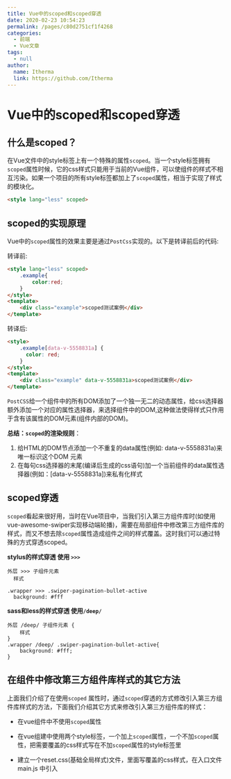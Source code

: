 ```yaml
---
title: Vue中的scoped和scoped穿透
date: 2020-02-23 10:54:23
permalink: /pages/c80d2751cf1f4268
categories: 
  - 前端
  - Vue文章
tags: 
  - null
author: 
  name: Itherma
  link: https://github.com/Itherma
---
```

# Vue中的scoped和scoped穿透

## 什么是scoped？

在Vue文件中的style标签上有一个特殊的属性`scoped`。当一个style标签拥有`scoped`属性时候，它的css样式只能用于当前的Vue组件，可以使组件的样式不相互污染。如果一个项目的所有style标签都加上了`scoped`属性，相当于实现了样式的模块化。
<!-- more -->
```html
<style lang="less" scoped>
```

## scoped的实现原理

Vue中的`scoped`属性的效果主要是通过`PostCss`实现的。以下是转译前后的代码:

转译前:

```html
<style lang="less" scoped>
    .example{
        color:red;
    }
</style>
<template>
    <div class="example">scoped测试案例</div>
</template>
```

转译后:

```html
<style>
    .example[data-v-5558831a] {
      color: red;
    }
</style>
<template>
    <div class="example" data-v-5558831a>scoped测试案例</div>
</template>
```

`PostCSS`给一个组件中的所有DOM添加了一个独一无二的动态属性，给css选择器额外添加一个对应的属性选择器，来选择组件中的DOM,这种做法使得样式只作用于含有该属性的DOM元素(组件内部的DOM)。

**总结：`scoped`的渲染规则**：

1. 给HTML的DOM节点添加一个不重复的data属性(例如: data-v-5558831a)来唯一标识这个DOM 元素
2. 在每句css选择器的末尾(编译后生成的css语句)加一个当前组件的data属性选择器(例如：[data-v-5558831a])来私有化样式

## scoped穿透

`scoped`看起来很好用，当时在Vue项目中，当我们引入第三方组件库时(如使用vue-awesome-swiper实现移动端轮播)，需要在局部组件中修改第三方组件库的样式，而又不想去除`scoped`属性造成组件之间的样式覆盖。这时我们可以通过特殊的方式穿透scoped。

**stylus的样式穿透 使用 `>>>`**

```stylus
外层 >>> 子组件元素
  样式
        
.wrapper >>> .swiper-pagination-bullet-active
  background: #fff
```

**sass和less的样式穿透 使用`/deep/`**

```less
外层 /deep/ 子组件元素 {
    样式
}
.wrapper /deep/ .swiper-pagination-bullet-active{
    background: #fff;
}
```

## 在组件中修改第三方组件库样式的其它方法

上面我们介绍了在使用`scoped` 属性时，通过`scoped`穿透的方式修改引入第三方组件库样式的方法，下面我们介绍其它方式来修改引入第三方组件库的样式：

* 在vue组件中不使用`scoped`属性

* 在vue组建中使用两个style标签，一个加上`scoped`属性，一个不加`scoped`属性，把需要覆盖的css样式写在不加`scoped`属性的style标签里

* 建立一个reset.css(基础全局样式)文件，里面写覆盖的css样式，在入口文件main.js 中引入